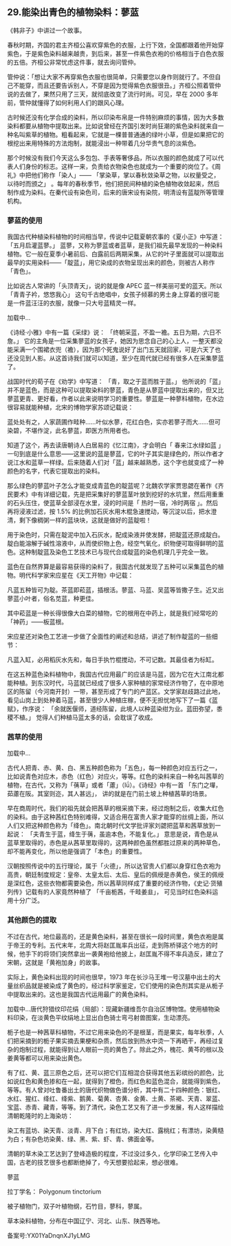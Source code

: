 ## 29.能染出青色的植物染料：蓼蓝
《韩非子》中讲过一个故事。



春秋时期，齐国的君主齐桓公喜欢穿紫色的衣服，上行下效，全国都跟着他开始穿紫色，于是紫色染料越来越贵，到后来，甚至一件紫色衣袍的价格相当于白色衣服的五倍。齐桓公非常忧虑这件事，就去询问管仲。



管仲说：「想让大家不再穿紫色衣服也很简单，只需要您以身作则就行了。不但自己不能穿，而且还要告诉别人，不穿是因为觉得紫色衣服很丑。」齐桓公照着管仲说的去做了，果然只用了三天，就彻底改变了流行时尚。可见，早在 2000 多年前，管仲就懂得了如何利用人们的跟风心理。



  




古时候还没有化学合成的染料，所以印染布帛是一件特别麻烦的事情，因为大多数染料都要从植物中提取出来。比如说曾经在齐国引发时尚狂潮的紫色染料就来自一种名叫紫草的植物。粗看起来，它就是一棵普普通通的绿叶小草，但是如果把它的根挖出来用特殊的方法炮制，就能浸出一种带着几分华贵气息的淡紫色。



那个时候没有我们今天这么多包包、手表等奢侈品，所以衣服的颜色就成了可以代表人们身份的标志。这样一来，负责给衣物染色也就成为一个重要的岗位了。《周礼》中把他们称作「染人」——
 「掌染草，掌以春秋敛染草之物，以权量受之，以待时而颁之」
 。每年的春秋季节，他们把民间种植的染色植物收敛起来，然后制作成为染料。在秦代设有染色司，后来的唐宋设有染院，明清设有蓝靛所等管理机构。



### 蓼蓝的使用


我国古代种植染料植物的时间相当早，传说中记载夏朝农事的《夏小正》中写道：
 「五月启灌蓝蓼。」
 蓝蓼，又称为蓼蓝或者蓝草，是我们祖先最早发现的一种染料植物。它一般在夏季小暑前后、白露前后两期采集，从它的叶子里面就可以提取出最早的实用染料——「靛蓝」，用它染成的衣物呈现出来的颜色，则被古人称作「青色」。



比如说古人常讲的「头顶青天」，说的就是像 APEC 蓝一样美丽可爱的蓝天。所以
 「青青子衿，悠悠我心」
 这句千古绝唱中，女孩子倾慕的男士身上穿着的很可能是一件蓝汪汪的衣服，就像一只大号蓝精灵一样。



![]()加载中...

《诗经·小雅》中有一篇《采绿》说：
 「终朝采蓝，不盈一襜。五日为期，六日不詹。」
 它的主角是一位采集蓼蓝的女孩子，她因为思念自己的心上人，一整天都没能采满一个围裙衣兜（襜），因为那个死鬼说好了出门五天就回家，可是六天了也还没见到人影。从这首诗我们就可以知道，至少在周代就已经有很多人在采集蓼蓝了。



战国时代的荀子在《劝学》中写道：
 「青，取之于蓝而胜于蓝。」
 他所说的「蓝」并不是蓝色，而是这种可以提取染料的蓼蓝，青色是从蓼蓝中提取出来的，但又比蓼蓝更青、更好看，作者以此来说明学习的重要性。蓼蓝是一种蓼科植物，在水边很容易就能种植，北宋的博物学家苏颂记载说：



蓝处处有之，人家蔬圃作畦种……叶似水蓼，花红白色，实亦若蓼子而大……但可染碧，不堪作淀，此名蓼蓝，即医方所用者也。



知道了这个，再去读唐朝诗人白居易的《忆江南》，才会明白「
 春来江水绿如蓝
 」一句到底是什么意思——这里说的蓝是蓼蓝，它的叶子其实是绿色的，所以作者才说江水和蓝草一样绿。后来随着人们对「蓝」越来越熟悉，这个字也就变成了一种颜色的名字，代表它提取出的染料。



那么绿色的蓼蓝叶子怎么才能变成青蓝色的靛蓝呢？北魏农学家贾思勰在著作《齐民要术》中有详细记载，先是把采集好的蓼蓝茎叶放到挖好的水坑里，然后用重重的石头压住，使蓝草全部浸在水里，浸的时间是「
 热时一宿，冷时两宿
 」。然后再将浸液过滤，按 1.5% 的比例加石灰水用木棍急速搅动，等沉淀以后，把水澄清，剩下像稠粥一样的蓝块块，这就是做好的蓝靛啦！



用于染色时，只需在靛泥中加入石灰水，配成染液并使发酵，把靛蓝还原成靛白。靛白能溶解于碱性溶液中，从而使织物上色，经空气氧化，织物便可取得鲜明的蓝色。这种制靛蓝及染色工艺技术已与现代合成靛蓝的染色机理几乎完全一致。



蓝色在自然界算是最容易获得的染料了，我国古代就发现了五种可以采集蓝色的植物。明代科学家宋应星在《天工开物》中记载：



凡蓝五种皆可为靛。茶蓝即菘蓝，插根活。蓼蓝、马蓝、吴蓝等皆撒子生。近又出蓼蓝小叶者，俗名苋蓝，种更佳。



其中菘蓝是一种长得很像大白菜的植物，它的根用在中药上，就是我们经常吃的「神药」——板蓝根。



宋应星还对染色工艺进一步做了全面性的阐述和总结，讲述了制作靛蓝的一些细节：



凡蓝入缸，必用稻灰水先和，每日手执竹棍搅动，不可记数。其最佳者为标缸。



在这五种蓝色染料植物中，我国古代应用最广的应该是马蓝，因为它在大江南北都能种植。到东汉时代，马蓝就已经成了很多人家种植的家常经济作物了，在中原地区的陈留（今河南开封）一带，甚至形成了专门的产蓝区。文学家赵歧路过此地，看见山岗上到处种着马蓝，甚至很少人种植庄稼，便不无担忧地写下了一篇《蓝赋》，作序说：
 「余就医偃师，道经陈留，此境人以种蓝染绀为业。蓝田弥望，黍稷不植。」
 觉得人们种植马蓝太多的话，会耽误了收成。



### 茜草的使用


![]()加载中...

古代人把青、赤、黄、白、黑五种颜色称为「五色」，每一种颜色对应五行之一，比如说青色对应木，赤色（红色）对应火，等等。红色的染料来自一种名叫茜草的植物，在古代，又称为「蒨草」或者「藘」（lǘ）。《诗经》中有一首
 「东门之墠，茹藘在阪。其室则迩，其人甚远」，
 讲的就是在门前土坡上种植茜草的场景。



早在商周时代，我们的祖先就会把茜草的根采摘下来，经过炮制之后，收集大红色的染料。由于这种茜红色特别难得，又适合用在富贵人家才能穿的丝绸上面，所以人们又把这种颜色称为「绛色」。南北朝时代文学批评家刘勰把蓝草和茜草放到一起说：
 「夫青生于蓝，绛生于蒨，虽逾本色，不能复化。」
 意思是说，青色是从蓝草里取得的，赤色是从茜草里取得的，这两种颜色虽然都胜过原来的两种草色，却不能再变化，所以他是强调了「本色」的重要性。



汉朝按照传说中的五行理论，属于「火德」，所以达官贵人们都以身穿红色衣袍为高贵，朝廷制度规定：皇帝、太皇太后、太后、皇后的佩绶是赤黄色，侯王的佩绶是深红色，这些衣物都需要染色，所以茜草同样成了重要的经济作物，《史记·货殖列传》记载有的人家竟然种植了
 「千亩栀茜，千畦姜韭」，
 可见当时红色染料运用十分广泛。



### 其他颜色的提取


不过在古代，地位最高的，还是黄色染料，甚至在很长一段时间里，黄色衣袍是属于帝王的专利。五代末年，北周大将赵匡胤率兵出征，走到陈桥驿这个地方的时候，他手下的将领们突然拿出一袭黄袍给他披上，赵匡胤不得不率兵造反，建立了宋朝，这就是「黄袍加身」的故事。



实际上，黄色染料出现的时间也很早，1973 年在长沙马王堆一号汉墓中出土的大量丝织品就是被染成了黄色的，经过科学家鉴定，它们使用的染色剂其实是从栀子中提取出来的。这也是我国古代运用最广的黄色染料。



![]()加载中...唐代狩猎纹印花绢（局部）：现藏新疆维吾尔自治区博物馆。使用植物染料印染，在淡黄色平纹绢地上显出白色骑士弯弓射兽图案，生动漂亮。
 



栀子也是一种茜草科植物，不过它用来染色的不是根茎，而是果实，每年秋季，人们把采摘到的栀子果实摘去果梗和杂质，然后放到热水中烫一下再晒干，再经过复杂的炮制过程，就能得到让人眼前一亮的黄色了。除此之外，槐花、黄芩的根以及姜黄等都可以用来染出黄色。



有了红、黄、蓝三原色之后，还可以把它们互相混合获得其他五彩缤纷的颜色，比如说红色和黄色掺和在一起，就得到了橙色，而红色和蓝色混合，就能得到紫色，等等。有人曾对吐鲁番出土的唐代织物做色谱分析，其中有二十四种颜色：银红、水红、猩红、绛红、绛紫、鹅黄、菊黄、杏黄、金黄、土黄、茶褐、天青、翠蓝、宝蓝、赤青、藏青，等等。到了清代，染色工艺又有了进一步发展，有人这样描绘清朝乾隆时的上海染坊：



染工有蓝坊、染天青、淡青、月下白；有红坊，染大红、露桃红；有漂坊，染黄糙为白；有杂色坊染黄、绿、黑、紫、虾、青、佛面金等。



清朝的草木染工艺达到了登峰造极的程度，不过没过多久，化学印染工艺传入中国，古老的技艺很多也都断绝掉了，今天想要拾起来，想必很难。



蓼蓝
 

拉丁学名：
  Polygonum tinctorium
 

被子植物门，双子叶植物纲，石竹目，蓼科，蓼属。
 

草本染料植物，分布在中国辽宁、河北、山东、陕西等地。
 



备案号:YX01YaDnqnXJ1yLMG

